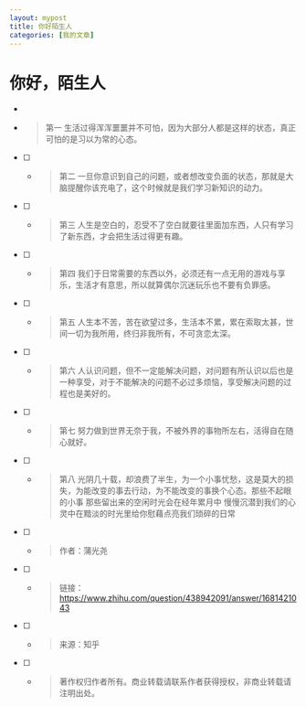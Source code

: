 ```yaml
---
layout: mypost
title: 你好陌生人
categories: [我的文章]
---
```

# 你好，陌生人


 - 
 - > 第一  生活过得浑浑噩噩并不可怕，因为大部分人都是这样的状态，真正可怕的是习以为常的心态。
 - [ ]  - > 第二  一旦你意识到自己的问题，或者想改变负面的状态，那就是大脑提醒你该充电了，这个时候就是我们学习新知识的动力。
 - [ ]  - > 第三  人生是空白的，忍受不了空白就要往里面加东西，人只有学习了新东西，才会把生活过得更有趣。
 - [ ]  - > 第四  我们于日常需要的东西以外，必须还有一点无用的游戏与享乐，生活才有意思，所以就算偶尔沉迷玩乐也不要有负罪感。
 - [ ]  - > 第五  人生本不苦，苦在欲望过多，生活本不累，累在索取太甚，世间一切为我所用，终归非我所有，不可贪恋太深。
 - [ ]  - > 第六  人认识问题，但不一定能解决问题，对问题有所认识以后也是一种享受，对于不能解决的问题不必过多烦恼，享受解决问题的过程也是美好的。
 - [ ]  - > 第七  努力做到世界无奈于我，不被外界的事物所左右，活得自在随心就好。
 - [ ]  - > 第八  光阴几十载，却浪费了半生，为一个小事忧愁，这是莫大的损失，为能改变的事去行动，为不能改变的事换个心态。那些不起眼的小事   那些留出来的空闲时光会在经年累月中   慢慢沉潜到我们的心灵中在黯淡的时光里给你慰藉点亮我们琐碎的日常
 - [ ]  - > 作者：蒲光尧
 - [ ]  - > 链接：https://www.zhihu.com/question/438942091/answer/1681421043
 - [ ]  - > 来源：知乎
 - [ ]  - > 著作权归作者所有。商业转载请联系作者获得授权，非商业转载请注明出处。